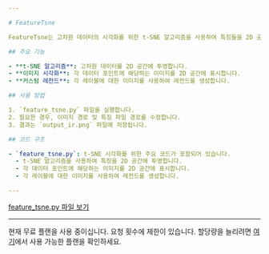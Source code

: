 ```yaml
---

# FeatureTsne

FeatureTsne는 고차원 데이터의 시각화를 위한 t-SNE 알고리즘을 사용하여 특징들을 2D 공간에 투영하는 Python 프로젝트입니다.

## 주요 기능

- **t-SNE 알고리즘**: 고차원 데이터를 2D 공간에 투영합니다.
- **이미지 시각화**: 각 데이터 포인트에 해당하는 이미지를 2D 공간에 표시합니다.
- **커스텀 레전드**: 각 레이블에 대한 이미지를 사용하여 레전드를 생성합니다.

## 사용 방법

1. `feature_tsne.py` 파일을 실행합니다.
2. 필요한 경우, 이미지 경로 및 특징 파일 경로를 수정합니다.
3. 결과는 `output_ir.png` 파일에 저장됩니다.

## 코드 구조

- `feature_tsne.py`: t-SNE 시각화를 위한 주요 코드가 포함되어 있습니다. 
  - t-SNE 알고리즘을 사용하여 특징을 2D 공간에 투영합니다.
  - 각 데이터 포인트에 해당하는 이미지를 2D 공간에 표시합니다.
  - 각 레이블에 대한 이미지를 사용하여 레전드를 생성합니다.

---
```


[feature_tsne.py 파일 보기](https://github.com/syh4661/FeatureTsne/blob/main/feature_tsne.py)

---

현재 무료 플랜을 사용 중이십니다. 요청 횟수에 제한이 있습니다. 할당량을 늘리려면 [여기](https://c7d59216ee8ec59bda5e51ffc17a994d.auth.portal-pluginlab.ai/pricing)에서 사용 가능한 플랜을 확인하세요.
